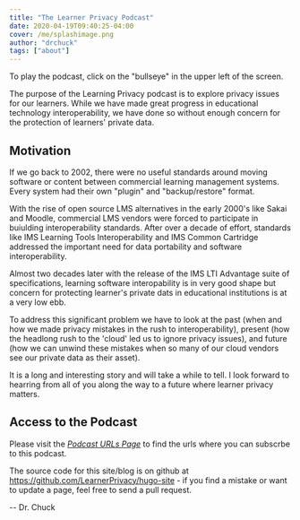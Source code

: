 ```yaml
---
title: "The Learner Privacy Podcast"
date: 2020-04-19T09:40:25-04:00
cover: /me/splashimage.png
author: "drchuck"
tags: ["about"]
---
```


To play the podcast, click on the "bullseye" in the upper left of the screen.

The purpose of the Learning Privacy podcast is to explore privacy issues for our learners.
While we have made great progress in educational technology interoperability,
we have done so without enough concern for
the protection of learners' private data.

<!--more-->

Motivation
----------

If we go back to 2002, there were no useful standards around
moving software or content between commercial learning management systems.
Every system had their own "plugin" and "backup/restore" format.

With the rise of open source LMS alternatives in the early 2000's like
Sakai and Moodle, commercial LMS vendors were forced to participate in
buiulding interoperability standards.  After over
a decade of effort, standards like IMS Learning Tools Interoperability
and IMS Common Cartridge addressed the important need for data portability and
software interoperability.

Almost two decades later with the release of the IMS LTI Advantage suite
of specifications, learning software interopability is in very good shape
but concern for protecting learner's private dats in educational institutions
is at a very low ebb.

To address this significant problem we have to look at the
past (when and how we made privacy mistakes in the rush to interoperability),
present (how the headlong rush to the 'cloud' led us to ignore privacy issues),
and future (how we can unwind these mistakes when so many of our cloud
vendors see our private data as their asset).

It is a long and interesting story and will take a while to tell.
I look forward to hearring from all of you along the way to a future
where learner privacy matters.

Access to the Podcast
---------------------

Please visit the _[Podcast URLs Page](/posts/urls/)_ to find the urls where you can subscrbe to this podcast.


The source code for this site/blog is on github
at https://github.com/LearnerPrivacy/hugo-site - if you
find a mistake or want to update a page, feel free to send a pull request.

-- Dr. Chuck

